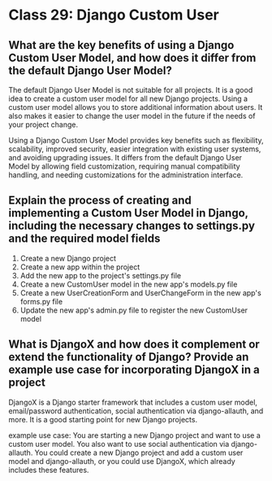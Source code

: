 # Class 29: Django Custom User

## What are the key benefits of using a Django Custom User Model, and how does it differ from the default Django User Model?

The default Django User Model is not suitable for all projects. It is a good idea to create a custom user model for all new Django projects. Using a custom user model allows you to store additional information about users. It also makes it easier to change the user model in the future if the needs of your project change.

Using a Django Custom User Model provides key benefits such as flexibility, scalability, improved security, easier integration with existing user systems, and avoiding upgrading issues. It differs from the default Django User Model by allowing field customization, requiring manual compatibility handling, and needing customizations for the administration interface.

## Explain the process of creating and implementing a Custom User Model in Django, including the necessary changes to settings.py and the required model fields

1. Create a new Django project
2. Create a new app within the project
3. Add the new app to the project's settings.py file
4. Create a new CustomUser model in the new app's models.py file
5. Create a new UserCreationForm and UserChangeForm in the new app's forms.py file
6. Update the new app's admin.py file to register the new CustomUser model

## What is DjangoX and how does it complement or extend the functionality of Django? Provide an example use case for incorporating DjangoX in a project

DjangoX is a Django starter framework that includes a custom user model, email/password authentication, social authentication via django-allauth, and more. It is a good starting point for new Django projects.

example use case: You are starting a new Django project and want to use a custom user model. You also want to use social authentication via django-allauth. You could create a new Django project and add a custom user model and django-allauth, or you could use DjangoX, which already includes these features.